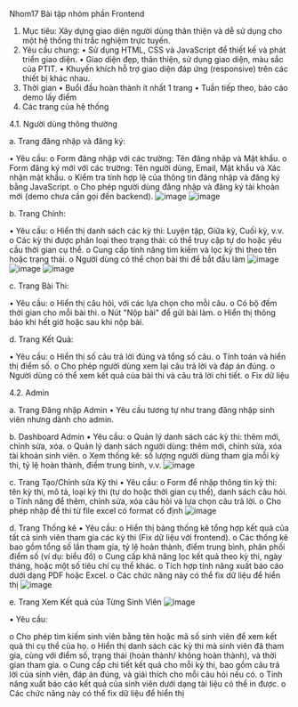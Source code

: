Nhom17
Bài tập nhóm phần Frontend

1. Mục tiêu:
Xây dựng giao diện người dùng thân thiện và dễ sử dụng cho một hệ thống thi trắc
nghiệm trực tuyến.
2. Yêu cầu chung:
• Sử dụng HTML, CSS và JavaScript để thiết kế và phát triển giao diện.
• Giao diện đẹp, thân thiện, sử dụng giao diện, màu sắc của PTIT.
• Khuyến khích hỗ trợ giao diện đáp ứng (responsive) trên các thiết bị khác nhau.
3. Thời gian
• Buổi đầu hoàn thành ít nhất 1 trang
• Tuần tiếp theo, báo cáo demo lấy điểm
4. Các trang của hệ thống
   
4.1. Người dùng thông thường
   
a. Trang đăng nhập và đăng ký:

• Yêu cầu:
o Form đăng nhập với các trường: Tên đăng nhập và Mật khẩu.
o Form đăng ký mới với các trường: Tên người dùng, Email, Mật khẩu và
Xác nhận mật khẩu.
o Kiểm tra tính hợp lệ của thông tin đăng nhập và đăng ký bằng JavaScript.
o Cho phép người dùng đăng nhập và đăng ký tài khoản mới (demo chưa
cần gọi đến backend).
![image](https://github.com/user-attachments/assets/5b2a4788-98eb-4abd-a5a7-cc6dd123326b)
![image](https://github.com/user-attachments/assets/604d948e-cbaa-47b9-84a4-0f9a59611d6d)

b. Trang Chính:

• Yêu cầu:
o Hiển thị danh sách các kỳ thi: Luyện tập, Giữa kỳ, Cuối kỳ, v.v.
o Các kỳ thi được phân loại theo trạng thái: có thể truy cập tự do hoặc yêu
cầu thời gian cụ thể.
o Cung cấp tính năng tìm kiếm và lọc kỳ thi theo tên hoặc trạng thái.
o Người dùng có thể chọn bài thi để bắt đầu làm
![image](https://github.com/user-attachments/assets/990d81c0-6745-484d-bc37-c97c28e2e72f)
![image](https://github.com/user-attachments/assets/9a043512-6f00-4833-9c58-52f3f13f750e)
![image](https://github.com/user-attachments/assets/9acd84db-6603-4ea3-8651-96db838b1db6)


c. Trang Bài Thi:

• Yêu cầu:
o Hiển thị câu hỏi, với các lựa chọn cho mỗi câu.
o Có bộ đếm thời gian cho mỗi bài thi.
o Nút "Nộp bài" để gửi bài làm.
o Hiển thị thông báo khi hết giờ hoặc sau khi nộp bài.

d. Trang Kết Quả:

• Yêu cầu:
o Hiển thị số câu trả lời đúng và tổng số câu.
o Tính toán và hiển thị điểm số.
o Cho phép người dùng xem lại câu trả lời và đáp án đúng.
o Người dùng có thể xem kết quả của bài thi và câu trả lời chi tiết.
o Fix dữ liệu

4.2. Admin

a. Trang Đăng nhập Admin
• Yêu cầu tương tự như trang đăng nhập sinh viên nhưng dành cho admin.

b. Dashboard Admin
• Yêu cầu:
o Quản lý danh sách các kỳ thi: thêm mới, chỉnh sửa, xóa.
o Quản lý danh sách người dùng: thêm mới, chỉnh sửa, xóa tài khoản sinh
viên.
o Xem thống kê: số lượng người dùng tham gia mỗi kỳ thi, tỷ lệ hoàn thành,
điểm trung bình, v.v.
![image](https://github.com/user-attachments/assets/cd815de5-f3b4-43d2-b0d0-707e4d7fcc6f)

c. Trang Tạo/Chỉnh sửa Kỳ thi
• Yêu cầu:
o Form để nhập thông tin kỳ thi: tên kỳ thi, mô tả, loại kỳ thi (tự do hoặc
thời gian cụ thể), danh sách câu hỏi.
o Tính năng để thêm, chỉnh sửa, xóa câu hỏi và lựa chọn câu trả lời.
o Cho phép nhập đề thi từ file excel có format cố định
![image](https://github.com/user-attachments/assets/37f7ccb6-06d2-4c7e-999b-a0326ea6516a)

d. Trang Thống kê
• Yêu cầu:
o Hiển thị bảng thống kê tổng hợp kết quả của tất cả sinh viên tham gia các
kỳ thi (Fix dữ liệu với frontend).
o Các thống kê bao gồm tổng số lần tham gia, tỷ lệ hoàn thành, điểm trung
bình, phân phối điểm số (ví dụ: biểu đồ)
o Cung cấp khả năng lọc kết quả theo kỳ thi, ngày tháng, hoặc một số tiêu
chí cụ thể khác.
o Tích hợp tính năng xuất báo cáo dưới dạng PDF hoặc Excel.
o Các chức năng này có thể fix dữ liệu để hiển thị
![image](https://github.com/user-attachments/assets/46fb7261-d367-4340-8732-a54e0ecd6f96)

e. Trang Xem Kết quả của Từng Sinh Viên
![image](https://github.com/user-attachments/assets/b2ead395-340f-41c5-826d-b4e27f5a7a97)

• Yêu cầu:

o Cho phép tìm kiếm sinh viên bằng tên hoặc mã số sinh viên để xem kết
quả thi cụ thể của họ.
o Hiển thị danh sách các kỳ thi mà sinh viên đã tham gia, cùng với điểm số,
trạng thái (hoàn thành/ không hoàn thành), và thời gian tham gia.
o Cung cấp chi tiết kết quả cho mỗi kỳ thi, bao gồm câu trả lời của sinh
viên, đáp án đúng, và giải thích cho mỗi câu hỏi nếu có.
o Tính năng xuất báo cáo kết quả của sinh viên dưới dạng tài liệu có thể in
được.
o Các chức năng này có thể fix dữ liệu để hiển thị
